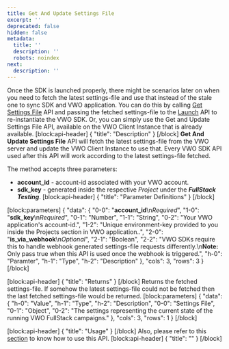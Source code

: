 ```yaml
---
title: Get And Update Settings File
excerpt: ''
deprecated: false
hidden: false
metadata:
  title: ''
  description: ''
  robots: noindex
next:
  description: ''
---
```

Once the SDK is launched properly, there might be scenarios later on when you need to fetch the latest settings-file and use that instead of the stale one to sync SDK and VWO application. You can do this by calling [Get Settings File](https://developers.vwo.com/docs/python-get-settings-file) API and passing the fetched settings-file to the [Launch](https://developers.vwo.com/docs/python-launch) API to re-instantiate the VWO SDK. Or, you can simply use the Get and Update Settings File API, available on the VWO Client Instance that is already available.
[block:api-header]
{
  "title": "Description"
}
[/block]
**Get And Update Settings File** API will fetch the latest settings-file from the VWO server and update the VWO Client Instance to use that. Every VWO SDK API used after this API will work according to the latest settings-file fetched.

The method accepts three parameters:

  * **account_id** - account-id associated with your VWO account.
  * **sdk_key** - generated inside the respective *Project* under the ***FullStack Testing***.
[block:api-header]
{
  "title": "Parameter Definitions"
}
[/block]

[block:parameters]
{
  "data": {
    "0-0": "**account_id**\n*Required*",
    "1-0": "**sdk_key**\n*Required*",
    "0-1": "Number",
    "1-1": "String",
    "0-2": "Your VWO application's account-id.",
    "1-2": "Unique environment-key provided to you inside the Projects section in VWO application..",
    "2-0": "**is_via_webhook**\n*Optional*",
    "2-1": "Boolean",
    "2-2": "VWO SDKs require this to handle webhook generated settings-file requests differently.\n**Note:** Only pass true when this API is used once the webhook is triggered.",
    "h-0": "Paramter",
    "h-1": "Type",
    "h-2": "Description"
  },
  "cols": 3,
  "rows": 3
}
[/block]

[block:api-header]
{
  "title": "Returns"
}
[/block]
Returns the fetched settings-file. If somehow the latest settings-file could not be fetched then the last fetched settings-file would be returned.
[block:parameters]
{
  "data": {
    "h-0": "Value",
    "h-1": "Type",
    "h-2": "Description",
    "0-0": "Settings File",
    "0-1": "Object",
    "0-2": "The settings representing the current state of the running VWO FullStack campaigns."
  },
  "cols": 3,
  "rows": 1
}
[/block]

[block:api-header]
{
  "title": "Usage"
}
[/block]
Also, please refer to this [section](https://developers.vwo.com/docs/python-configure-webhooks) to know how to use this API.
[block:api-header]
{
  "title": ""
}
[/block]